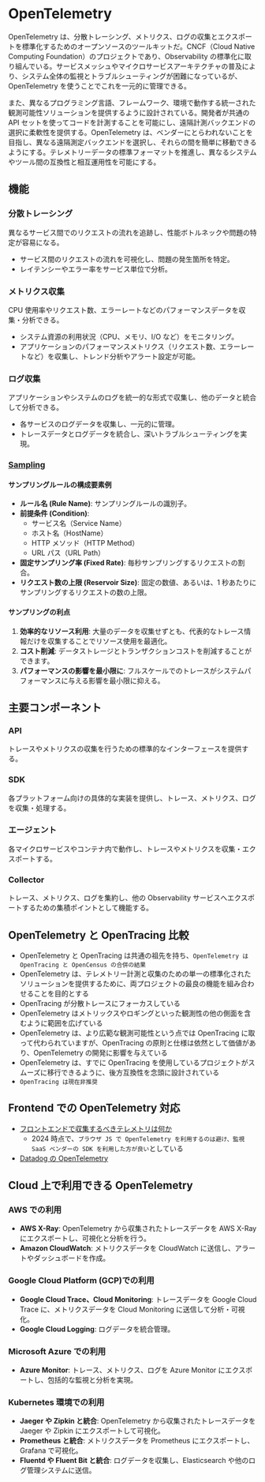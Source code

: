 # OpenTelemetry

OpenTelemetry は、分散トレーシング、メトリクス、ログの収集とエクスポートを標準化するためのオープンソースのツールキットだ。CNCF（Cloud Native Computing Foundation）のプロジェクトであり、Observability の標準化に取り組んでいる。サービスメッシュやマイクロサービスアーキテクチャの普及により、システム全体の監視とトラブルシューティングが困難になっているが、OpenTelemetry を使うことでこれを一元的に管理できる。

また、異なるプログラミング言語、フレームワーク、環境で動作する統一された観測可能性ソリューションを提供するように設計されている。開発者が共通の API セットを使ってコードを計測することを可能にし、遠隔計測バックエンドの選択に柔軟性を提供する。OpenTelemetry は、ベンダーにとらわれないことを目指し、異なる遠隔測定バックエンドを選択し、それらの間を簡単に移動できるようにする。テレメトリーデータの標準フォーマットを推進し、異なるシステムやツール間の互換性と相互運用性を可能にする。

## 機能

### 分散トレーシング

異なるサービス間でのリクエストの流れを追跡し、性能ボトルネックや問題の特定が容易になる。

- サービス間のリクエストの流れを可視化し、問題の発生箇所を特定。
- レイテンシーやエラー率をサービス単位で分析。

### メトリクス収集

CPU 使用率やリクエスト数、エラーレートなどのパフォーマンスデータを収集・分析できる。

- システム資源の利用状況（CPU、メモリ、I/O など）をモニタリング。
- アプリケーションのパフォーマンスメトリクス（リクエスト数、エラーレートなど）を収集し、トレンド分析やアラート設定が可能。

### ログ収集

アプリケーションやシステムのログを統一的な形式で収集し、他のデータと統合して分析できる。

- 各サービスのログデータを収集し、一元的に管理。
- トレースデータとログデータを統合し、深いトラブルシューティングを実現。

### [Sampling](https://opentelemetry.io/docs/concepts/sampling/)

#### サンプリングルールの構成要素例

- **ルール名 (Rule Name)**: サンプリングルールの識別子。
- **前提条件 (Condition)**:
  - サービス名（Service Name）
  - ホスト名（HostName）
  - HTTP メソッド（HTTP Method）
  - URL パス（URL Path）
- **固定サンプリング率 (Fixed Rate)**: 毎秒サンプリングするリクエストの割合。
- **リクエスト数の上限 (Reservoir Size)**: 固定の数値、あるいは、1 秒あたりにサンプリングするリクエストの数の上限。

#### サンプリングの利点

1. **効率的なリソース利用**: 大量のデータを収集せずとも、代表的なトレース情報だけを収集することでリソース使用を最適化。
2. **コスト削減**: データストレージとトランザクションコストを削減することができます。
3. **パフォーマンスの影響を最小限に**: フルスケールでのトレースがシステムパフォーマンスに与える影響を最小限に抑える。

## 主要コンポーネント

### API

トレースやメトリクスの収集を行うための標準的なインターフェースを提供する。

### SDK

各プラットフォーム向けの具体的な実装を提供し、トレース、メトリクス、ログを収集・処理する。

### エージェント

各マイクロサービスやコンテナ内で動作し、トレースやメトリクスを収集・エクスポートする。

### Collector

トレース、メトリクス、ログを集約し、他の Observability サービスへエクスポートするための集積ポイントとして機能する。

## OpenTelemetry と OpenTracing 比較

- OpenTelemetry と OpenTracing は共通の祖先を持ち、`OpenTelemetry は OpenTracing と OpenCensus の合併の結果`
- OpenTelemetry は、テレメトリー計測と収集のための単一の標準化されたソリューションを提供するために、両プロジェクトの最良の機能を組み合わせることを目的とする
- OpenTracing が分散トレースにフォーカスしている
- OpenTelemetry はメトリックスやロギングといった観測性の他の側面を含むように範囲を広げている
- OpenTelemetry は、より広範な観測可能性という点では OpenTracing に取って代わられていますが、OpenTracing の原則と仕様は依然として価値があり、OpenTelemetry の開発に影響を与えている
- OpenTelemetry は、すでに OpenTracing を使用しているプロジェクトがスムーズに移行できるように、後方互換性を念頭に設計されている
- `OpenTracing は現在非推奨`

## Frontend での OpenTelemetry 対応

- [フロントエンドで収集するべきテレメトリは何か](https://zenn.dev/kimitsu/articles/frontend-and-telemetry)
  - 2024 時点で、`ブラウザ JS で OpenTelemetry を利用するのは避け、監視 SaaS ベンダーの SDK を利用した方が良い`としている
- [Datadog の OpenTelemetry](https://docs.datadoghq.com/ja/opentelemetry/)

## Cloud 上で利用できる OpenTelemetry

### AWS での利用

- **AWS X-Ray**: OpenTelemetry から収集されたトレースデータを AWS X-Ray にエクスポートし、可視化と分析を行う。
- **Amazon CloudWatch**: メトリクスデータを CloudWatch に送信し、アラートやダッシュボードを作成。

### Google Cloud Platform (GCP)での利用

- **Google Cloud Trace、Cloud Monitoring**: トレースデータを Google Cloud Trace に、メトリクスデータを Cloud Monitoring に送信して分析・可視化。
- **Google Cloud Logging**: ログデータを統合管理。

### Microsoft Azure での利用

- **Azure Monitor**: トレース、メトリクス、ログを Azure Monitor にエクスポートし、包括的な監視と分析を実現。

### Kubernetes 環境での利用

- **Jaeger や Zipkin と統合**: OpenTelemetry から収集されたトレースデータを Jaeger や Zipkin にエクスポートして可視化。
- **Prometheus と統合**: メトリクスデータを Prometheus にエクスポートし、Grafana で可視化。
- **Fluentd や Fluent Bit と統合**: ログデータを収集し、Elasticsearch や他のログ管理システムに送信。
